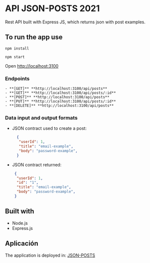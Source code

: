 # API JSON-POSTS 2021

Rest API built with Express JS, which returns json with post examples.

## To run the app use

```
npm install
```

```
npm start
```

Open [http://localhost:3100](http://localhost:3100)

### Endpoints
```
- **[GET]** **http://localhost:3100/api/posts**
- **[GET]** **http://localhost:3100/api/posts/:id**
- **[POST]** **http://localhost:3100/api/posts**
- **[PUT]** **http://localhost:3100/api/posts/:id**
- **[DELETE]** **http://localhost:3100/api/posts**
```

### Data input and output formats

- JSON contract used to create a post:

  ```json
    {
     "userId": 1,
     "title": "email-example",
     "body": "password-example",
    }
  ```
  
- JSON contract returned:
  
  ```json
   {
    "userId": 1,
    "id": "1",
    "title": "email-example",
    "body": "password-example",
   }
  ```

## Built with
- Node.js
- Express.js

## Aplicación

The application is deployed in:
[JSON-POSTS](https://posts-json.herokuapp.com/api/posts)
